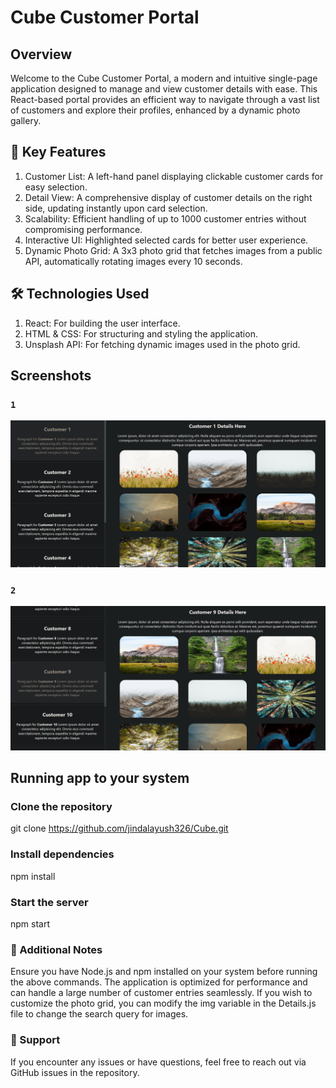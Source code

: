 # Cube Customer Portal

## Overview

Welcome to the Cube Customer Portal, a modern and intuitive single-page application designed to manage and view customer details with ease. This React-based portal provides an efficient way to navigate through a vast list of customers and explore their profiles, enhanced by a dynamic photo gallery.

## 🎯 Key Features

1. Customer List: A left-hand panel displaying clickable customer cards for easy selection.
2. Detail View: A comprehensive display of customer details on the right side, updating instantly upon card selection.
3. Scalability: Efficient handling of up to 1000 customer entries without compromising performance.
4. Interactive UI: Highlighted selected cards for better user experience.
5. Dynamic Photo Grid: A 3x3 photo grid that fetches images from a public API, automatically rotating images every 10 seconds.

## 🛠️ Technologies Used

1. React: For building the user interface.
2. HTML & CSS: For structuring and styling the application.
3. Unsplash API: For fetching dynamic images used in the photo grid.

## Screenshots

### `1`

<img src="https://github.com/jindalayush326/Cube/blob/main/images/Screenshot%20(5039).png"/>

### `2`

<img src="https://github.com/jindalayush326/Cube/blob/main/images/Screenshot%20(5040).png"/>

## Running app to your system

### Clone the repository

git clone https://github.com/jindalayush326/Cube.git

### Install dependencies

npm install

### Start the server

npm start

### 📝 Additional Notes

Ensure you have Node.js and npm installed on your system before running the above commands.
The application is optimized for performance and can handle a large number of customer entries seamlessly.
If you wish to customize the photo grid, you can modify the img variable in the Details.js file to change the search query for images.

### 📧 Support
If you encounter any issues or have questions, feel free to reach out via GitHub issues in the repository.